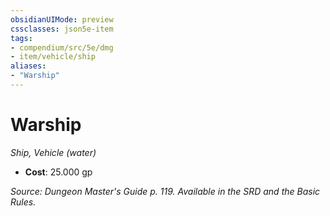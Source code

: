 ```yaml
---
obsidianUIMode: preview
cssclasses: json5e-item
tags:
- compendium/src/5e/dmg
- item/vehicle/ship
aliases: 
- "Warship"
---
```

# Warship
*Ship, Vehicle (water)*  

- **Cost**: 25.000 gp

*Source: Dungeon Master's Guide p. 119. Available in the SRD and the Basic Rules.*